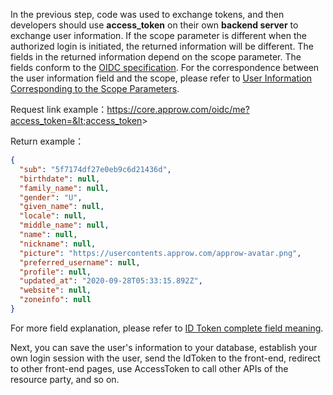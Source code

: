 <IntegrationDetailCard title="Complete Authentication">

In the previous step, code was used to exchange tokens, and then developers should use **access_token** on their own **backend server** to exchange user information. If the scope parameter is different when the authorized login is initiated, the returned information will be different. The fields in the returned information depend on the scope parameter. The fields conform to the [OIDC specification](https://openid.net/specs/openid-connect-core-1_0.html#AuthorizationExamples). For the correspondence between the user information field and the scope, please refer to [User Information Corresponding to the Scope Parameters](/en/docs/concepts/oidc-common-questions.md).

<ApiMethodSpec method="get" host="https://core.approw.com" path="/oidc/me" summary="Use access_token in exchange for user information">
<template slot="queryParams">
<ApiMethodParam name="access_token" type="string" required description="access_token" />
</template>
<template slot="response">
<ApiMethodResponse>

```json
{
  "sub": "5f7174df27e0eb9c6d21436d",
  "birthdate": null,
  "family_name": null,
  "gender": "U",
  "given_name": null,
  "locale": null,
  "middle_name": null,
  "name": null,
  "nickname": null,
  "picture": "https://usercontents.approw.com/approw-avatar.png",
  "preferred_username": null,
  "profile": null,
  "updated_at": "2020-09-28T05:33:15.892Z",
  "website": null,
  "zoneinfo": null
}
```

</ApiMethodResponse>
</template>
</ApiMethodSpec>

Request link example：https://core.approw.com/oidc/me?access_token=&lt;access_token&gt;

Return example：

```json
{
  "sub": "5f7174df27e0eb9c6d21436d",
  "birthdate": null,
  "family_name": null,
  "gender": "U",
  "given_name": null,
  "locale": null,
  "middle_name": null,
  "name": null,
  "nickname": null,
  "picture": "https://usercontents.approw.com/approw-avatar.png",
  "preferred_username": null,
  "profile": null,
  "updated_at": "2020-09-28T05:33:15.892Z",
  "website": null,
  "zoneinfo": null
}
```

For more field explanation, please refer to [ID Token complete field meaning](/docs/en/concepts/id-token.md#id-token-完整字段含义).

Next, you can save the user's information to your database, establish your own login session with the user, send the IdToken to the front-end, redirect to other front-end pages, use AccessToken to call other APIs of the resource party, and so on.

</IntegrationDetailCard>

